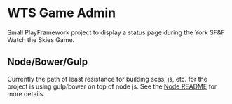 WTS Game Admin
==============

Small PlayFramework project to display a status page during the York SF&F Watch
the Skies Game.

Node/Bower/Gulp
---------------

Currently the path of least resistance for building scss, js, etc.
for the project is using gulp/bower on top of node js. See the 
[Node README](node) for more details.